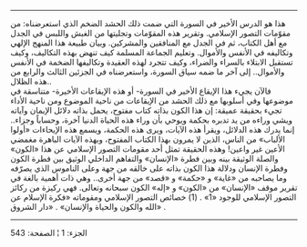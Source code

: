 ------------------------------------------------------------------------

هذا هو الدرس الأخير في السورة التي ضمت ذلك الحشد الضخم الذي استعرضناه:
من مقوّمات التصور الإسلامي. وتقرير هذه المقوّمات وتجليتها من الغبش واللبس
في الجدل مع أهل الكتاب، ثم في الجدل مع المنافقين والمشركين. وبيان طبيعة
هذا المنهج الإلهي وتكاليفه في الأنفس والأموال. وتعليم الجماعة المسلمة
كيف تنهض بهذه التكاليف، وكيف تستقبل الابتلاء بالسراء والضراء، وكيف تتجرد
لهذه العقيدة وتكاليفها الضخمة في الأنفس والأموال.. إلى آخر ما ضمه سياق
السورة، واستعرضناه في الجزئين الثالث والرابع من هذه الظلال..  
فالآن يجيء هذا الإيقاع الأخير في السورة- أو هذه الإيقاعات الأخيرة-
متناسقة في موضوعها وفي أسلوبها مع ذلك الحشد من الإيقاعات من ناحية
الموضوع ومن ناحية الأداء تجيء بحقيقة عميقة: إن هذا الكون بذاته كتاب
مفتوح، يحمل بذاته دلائل الإيمان وآياته ويشي وراءه من يد تدبره بحكمة
ويوحي بأن وراء هذه الحياة الدنيا آخرة، وحساباً وجزاء.. إنما يدرك هذه
الدلائل، ويقرأ هذه الآيات، ويرى هذه الحكمة، ويسمع هذه الإيحاءات «أولوا
الألباب» من الناس، الذين لا يمرون بهذا الكتاب المفتوح، وبهذه الآيات
الباهرة مغمضي الأعين غير واعين! وهذه الحقيقة تمثل أحد مقومات التصور
الإسلامي عن هذا «الكون» والصلة الوثيقة بينه وبين فطرة «الإنسان» والتفاهم
الداخلي الوثيق بين فطرة الكون وفطرة الإنسان ودلالة هذا الكون بذاته على
خالقه من جهة وعلى الناموس الذي يصرّفه وما يصاحبه من «غاية» و «حكمة» و
«قصد» من جهة أخرى.. وهي ذات أهمية بالغة في تقرير موقف «الإنسان» من
«الكون» و «إله» الكون سبحانه وتعالى. فهي ركيزة من ركائز التصور الإسلامي
للوجود «1» . (1) خصائص التصور الإسلامي ومقوماته «فكرة الإسلام عن الله
والكون والحياة والإنسان» . «دار الشروق» .

------------------------------------------------------------------------

الجزء: 1 ¦ الصفحة: 543
